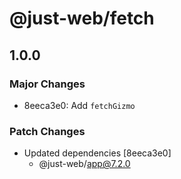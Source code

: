 # @just-web/fetch

## 1.0.0

### Major Changes

- 8eeca3e0: Add `fetchGizmo`

### Patch Changes

- Updated dependencies [8eeca3e0]
  - @just-web/app@7.2.0
